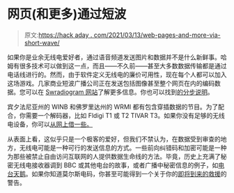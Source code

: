 # 网页(和更多)通过短波

> 原文:[https://hack aday . com/2021/03/13/web-pages-and-more-via-short-wave/](https://hackaday.com/2021/03/13/web-pages-and-more-via-shortwave/)

如果你是业余无线电爱好者，通过语音频道发送图片和数据并不是什么新鲜事。哈姆有很多技术可以做到这一点，而且——不久前——甚至大多数数据传输都是通过电话线进行的。然而，由于软件定义无线电的廉价可用性，现在每个人都可以加入这场游戏。几家商业短波广播公司正在发送包括图像甚至整个网页在内的编码数据。您可以在 [Swradiogram 网站](https://swradiogram.net)了解更多信息。你也可以找到[的分步说明](https://wiki.radioreference.com/index.php/Shortwave_Radiogram_Gateway)。

宾夕法尼亚州的 WINB 和佛罗里达州的 WRMI 都有包含穿插数据的节目。为了配合，你需要一个解码器，比如 Fldigi T1 或 T2 TIVAR T3。如果你没有足够的无线电设备，你可以[从网上借一些。](http://www.websdr.org)

从表面上看，这似乎只是一个极客的爱好，但我们不禁认为，在数据受到审查的地方，无线电可能是一种可行的发送信息的方式。一些前向纠错码和加密可能是一种为那些被禁止自由访问互联网的人提供数据生命线的方法。毕竟，历史上充满了秘密无线电接收器调到 BBC 或其他电台的故事，或者广播中秘密信息的例子，如[电台天鹅](https://hackaday.com/2015/11/23/swans-pigs-and-the-cia-an-unlikely-radio-story/)。如果你知道莫尔斯电码，你甚至可能得到一个关于你的[即将到来的救援](https://hackaday.com/2018/04/13/another-reason-to-learn-morse-code-kidnapping/)的警告。